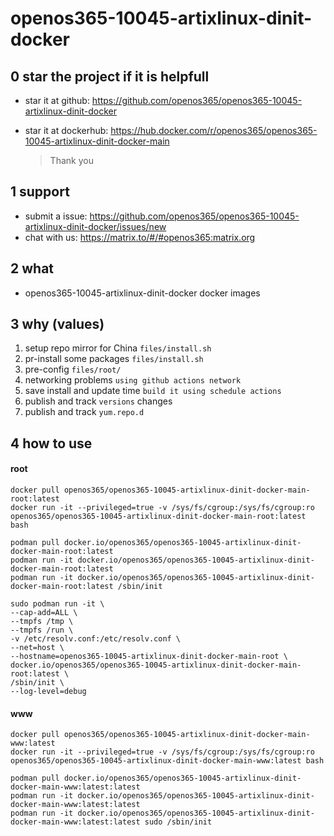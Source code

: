 # openos365-10045-artixlinux-dinit-docker

## 0 star the project if it is helpfull

* star it at github: https://github.com/openos365/openos365-10045-artixlinux-dinit-docker
* star it at dockerhub: https://hub.docker.com/r/openos365/openos365-10045-artixlinux-dinit-docker-main

  > Thank you

## 1 support

* submit a issue: https://github.com/openos365/openos365-10045-artixlinux-dinit-docker/issues/new
* chat with us: https://matrix.to/#/#openos365:matrix.org

## 2 what

* openos365-10045-artixlinux-dinit-docker docker images
  
## 3 why (values)

1. setup repo mirror for China `files/install.sh`
1. pr-install some packages `files/install.sh`
1. pre-config `files/root/`
1. networking problems `using github actions network`
1. save install and update time `build it using schedule actions`
1. publish and track `versions` changes
1. publish and track `yum.repo.d`

## 4 how to use

#### root
```
docker pull openos365/openos365-10045-artixlinux-dinit-docker-main-root:latest
docker run -it --privileged=true -v /sys/fs/cgroup:/sys/fs/cgroup:ro openos365/openos365-10045-artixlinux-dinit-docker-main-root:latest bash

podman pull docker.io/openos365/openos365-10045-artixlinux-dinit-docker-main-root:latest
podman run -it docker.io/openos365/openos365-10045-artixlinux-dinit-docker-main-root:latest
podman run -it docker.io/openos365/openos365-10045-artixlinux-dinit-docker-main-root:latest /sbin/init

sudo podman run -it \
--cap-add=ALL \
--tmpfs /tmp \
--tmpfs /run \
-v /etc/resolv.conf:/etc/resolv.conf \
--net=host \
--hostname=openos365-10045-artixlinux-dinit-docker-main-root \
docker.io/openos365/openos365-10045-artixlinux-dinit-docker-main-root:latest \
/sbin/init \
--log-level=debug

```
#### www

```
docker pull openos365/openos365-10045-artixlinux-dinit-docker-main-www:latest
docker run -it --privileged=true -v /sys/fs/cgroup:/sys/fs/cgroup:ro openos365/openos365-10045-artixlinux-dinit-docker-main-www:latest bash

podman pull docker.io/openos365/openos365-10045-artixlinux-dinit-docker-main-www:latest:latest
podman run -it docker.io/openos365/openos365-10045-artixlinux-dinit-docker-main-www:latest:latest
podman run -it docker.io/openos365/openos365-10045-artixlinux-dinit-docker-main-www:latest:latest sudo /sbin/init
```
